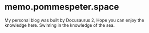 # memo.pommespeter.space
My personal blog was built by Docusaurus 2, Hope you can enjoy the knowledge here. Swiming in the knowledge of the sea.
